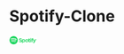 # Spotify-Clone

<img src="https://raw.githubusercontent.com/neelbavarva/Spotify-Clone/main/spotify-clone-app/images/spotify.png" width=50px>
